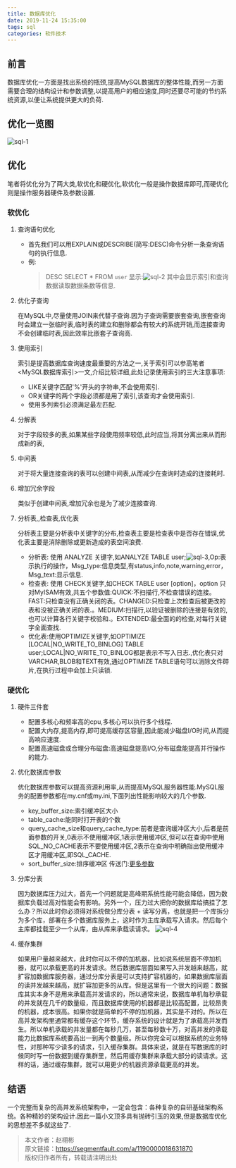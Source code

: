```yaml
---
title: 数据库优化
date: 2019-11-24 15:35:00
tags: sql
categories: 软件技术
---
```


## 前言

数据库优化一方面是找出系统的瓶颈,提高MySQL数据库的整体性能,而另一方面需要合理的结构设计和参数调整,以提高用户的相应速度,同时还要尽可能的节约系统资源,以便让系统提供更大的负荷.

## 优化一览图

![sql-1](https://gcore.jsdelivr.net/gh/Nayacco/cdn@master/blog/sql-1.jpg)

## 优化

笔者将优化分为了两大类,软优化和硬优化,软优化一般是操作数据库即可,而硬优化则是操作服务器硬件及参数设置.

### 软优化

1. 查询语句优化

    - 首先我们可以用EXPLAIN或DESCRIBE(简写:DESC)命令分析一条查询语句的执行信息.
    - 例:
        > DESC SELECT * FROM `user`
        显示:![sql-2](https://gcore.jsdelivr.net/gh/Nayacco/cdn@master/blog/sql-2.jpg)
        其中会显示索引和查询数据读取数据条数等信息.

2. 优化子查询

    在MySQL中,尽量使用JOIN来代替子查询.因为子查询需要嵌套查询,嵌套查询时会建立一张临时表,临时表的建立和删除都会有较大的系统开销,而连接查询不会创建临时表,因此效率比嵌套子查询高.

3. 使用索引

    索引是提高数据库查询速度最重要的方法之一,关于索引可以参高笔者<MySQL数据库索引>一文,介绍比较详细,此处记录使用索引的三大注意事项:
    - LIKE关键字匹配'%'开头的字符串,不会使用索引.
    - OR关键字的两个字段必须都是用了索引,该查询才会使用索引.
    - 使用多列索引必须满足最左匹配.

4. 分解表

    对于字段较多的表,如果某些字段使用频率较低,此时应当,将其分离出来从而形成新的表,

5. 中间表

    对于将大量连接查询的表可以创建中间表,从而减少在查询时造成的连接耗时.

6. 增加冗余字段

    类似于创建中间表,增加冗余也是为了减少连接查询.

7. 分析表,,检查表,优化表

    分析表主要是分析表中关键字的分布,检查表主要是检查表中是否存在错误,优化表主要是消除删除或更新造成的表空间浪费.
    - 分析表: 使用 ANALYZE 关键字,如ANALYZE TABLE user;![sql-3](https://gcore.jsdelivr.net/gh/Nayacco/cdn@master/blog/sql-3.jpg),Op:表示执行的操作，Msg_type:信息类型,有status,info,note,warning,error，Msg_text:显示信息.
    - 检查表: 使用 CHECK关键字,如CHECK TABLE user [option]，option 只对MyISAM有效,共五个参数值:QUICK:不扫描行,不检查错误的连接。FAST:只检查没有正确关闭的表。CHANGED:只检查上次检查后被更改的表和没被正确关闭的表.。MEDIUM:扫描行,以验证被删除的连接是有效的,也可以计算各行关键字校验和.。EXTENDED:最全面的的检查,对每行关键字全面查找.
    - 优化表:使用OPTIMIZE关键字,如OPTIMIZE [LOCAL|NO_WRITE_TO_BINLOG] TABLE user;LOCAL|NO_WRITE_TO_BINLOG都是表示不写入日志.,优化表只对VARCHAR,BLOB和TEXT有效,通过OPTIMIZE TABLE语句可以消除文件碎片,在执行过程中会加上只读锁.

### 硬优化

1. 硬件三件套

    - 配置多核心和频率高的cpu,多核心可以执行多个线程.
    - 配置大内存,提高内存,即可提高缓存区容量,因此能减少磁盘I/O时间,从而提高响应速度.
    - 配置高速磁盘或合理分布磁盘:高速磁盘提高I/O,分布磁盘能提高并行操作的能力.

2. 优化数据库参数

    优化数据库参数可以提高资源利用率,从而提高MySQL服务器性能.MySQL服务的配置参数都在my.cnf或my.ini,下面列出性能影响较大的几个参数.
    - key_buffer_size:索引缓冲区大小
    - table_cache:能同时打开表的个数
    - query_cache_size和query_cache_type:前者是查询缓冲区大小,后者是前面参数的开关,0表示不使用缓冲区,1表示使用缓冲区,但可以在查询中使用SQL_NO_CACHE表示不要使用缓冲区,2表示在查询中明确指出使用缓冲区才用缓冲区,即SQL_CACHE.
    - sort_buffer_size:排序缓冲区
    传送门:[更多参数](https://www.mysql.com/cn/why-mysql/performance/index.html)

3. 分库分表

    因为数据库压力过大，首先一个问题就是高峰期系统性能可能会降低，因为数据库负载过高对性能会有影响。另外一个，压力过大把你的数据库给搞挂了怎么办？所以此时你必须得对系统做分库分表 + 读写分离，也就是把一个库拆分为多个库，部署在多个数据库服务上，这时作为主库承载写入请求。然后每个主库都挂载至少一个从库，由从库来承载读请求。
    ![sql-4](https://gcore.jsdelivr.net/gh/Nayacco/cdn@master/blog/sql-4.jpg)

4. 缓存集群

    如果用户量越来越大，此时你可以不停的加机器，比如说系统层面不停加机器，就可以承载更高的并发请求。然后数据库层面如果写入并发越来越高，就扩容加数据库服务器，通过分库分表是可以支持扩容机器的，如果数据库层面的读并发越来越高，就扩容加更多的从库。但是这里有一个很大的问题：数据库其实本身不是用来承载高并发请求的，所以通常来说，数据库单机每秒承载的并发就在几千的数量级，而且数据库使用的机器都是比较高配置，比较昂贵的机器，成本很高。如果你就是简单的不停的加机器，其实是不对的。所以在高并发架构里通常都有缓存这个环节，缓存系统的设计就是为了承载高并发而生。所以单机承载的并发量都在每秒几万，甚至每秒数十万，对高并发的承载能力比数据库系统要高出一到两个数量级。所以你完全可以根据系统的业务特性，对那种写少读多的请求，引入缓存集群。具体来说，就是在写数据库的时候同时写一份数据到缓存集群里，然后用缓存集群来承载大部分的读请求。这样的话，通过缓存集群，就可以用更少的机器资源承载更高的并发。

## 结语

一个完整而复杂的高并发系统架构中，一定会包含：各种复杂的自研基础架构系统。各种精妙的架构设计.因此一篇小文顶多具有抛砖引玉的效果,但是数据库优化的思想差不多就这些了.

> 本文作者：赵栩彬  
> 原文链接：<https://segmentfault.com/a/1190000018631870>  
> 版权归作者所有，转载请注明出处
